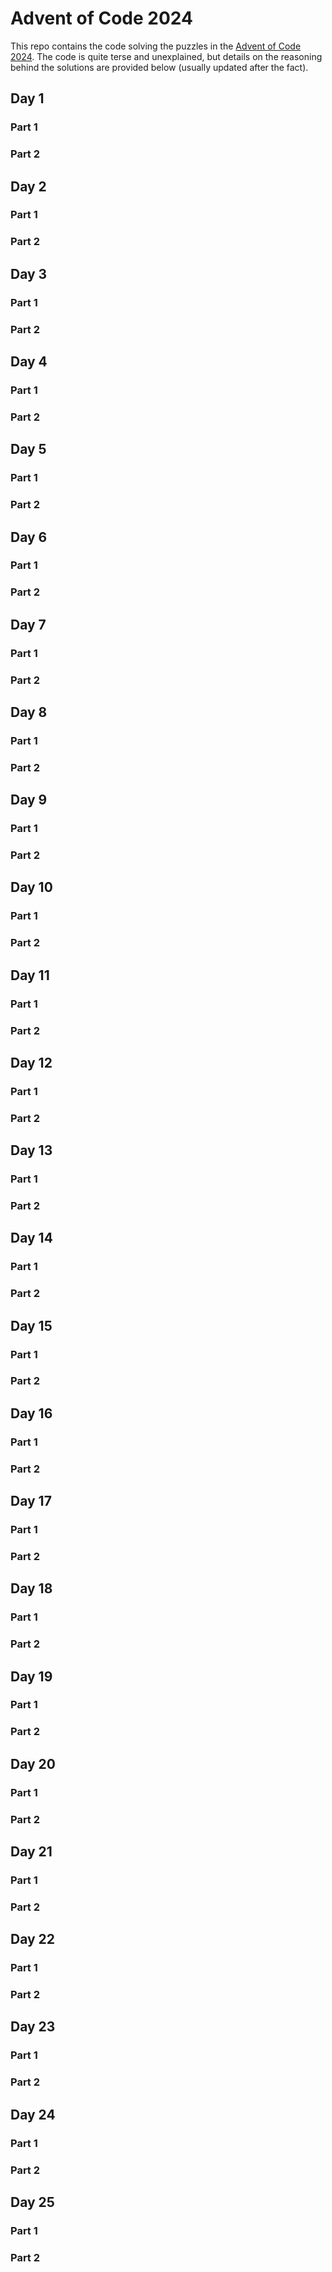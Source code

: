 # Advent of Code 2024

This repo contains the code solving the puzzles in the [Advent of Code 2024](https://adventofcode.com/2024/). The code is quite terse and unexplained, but details on the reasoning behind the solutions are provided below (usually updated after the fact).



## Day 1

### Part 1



### Part 2




## Day 2

### Part 1



### Part 2




## Day 3

### Part 1



### Part 2




## Day 4

### Part 1



### Part 2




## Day 5

### Part 1



### Part 2




## Day 6

### Part 1



### Part 2




## Day 7

### Part 1



### Part 2




## Day 8

### Part 1



### Part 2




## Day 9

### Part 1



### Part 2




## Day 10

### Part 1



### Part 2




## Day 11

### Part 1



### Part 2




## Day 12

### Part 1



### Part 2




## Day 13

### Part 1



### Part 2




## Day 14

### Part 1



### Part 2




## Day 15

### Part 1



### Part 2




## Day 16

### Part 1



### Part 2




## Day 17

### Part 1



### Part 2




## Day 18

### Part 1



### Part 2




## Day 19

### Part 1



### Part 2




## Day 20

### Part 1



### Part 2




## Day 21

### Part 1



### Part 2




## Day 22

### Part 1



### Part 2




## Day 23

### Part 1



### Part 2




## Day 24

### Part 1



### Part 2




## Day 25

### Part 1



### Part 2


